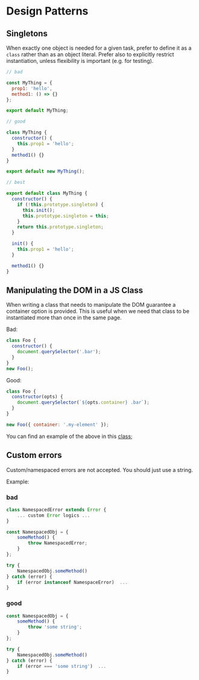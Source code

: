 # Design Patterns

## Singletons

When exactly one object is needed for a given task, prefer to define it as a
`class` rather than as an object literal. Prefer also to explicitly restrict
instantiation, unless flexibility is important (e.g. for testing).

```javascript
// bad

const MyThing = {
  prop1: 'hello',
  method1: () => {}
};

export default MyThing;

// good

class MyThing {
  constructor() {
    this.prop1 = 'hello';
  }
  method1() {}
}

export default new MyThing();

// best

export default class MyThing {
  constructor() {
    if (!this.prototype.singleton) {
      this.init();
      this.prototype.singleton = this;
    }
    return this.prototype.singleton;
  }

  init() {
    this.prop1 = 'hello';
  }

  method1() {}
}

```

## Manipulating the DOM in a JS Class

When writing a class that needs to manipulate the DOM guarantee a container option is provided.
This is useful when we need that class to be instantiated more than once in the same page.

Bad:
```javascript
class Foo {
  constructor() {
    document.querySelector('.bar');
  }
}
new Foo();
```

Good:
```javascript
class Foo {
  constructor(opts) {
    document.querySelector(`${opts.container} .bar`);
  }
}

new Foo({ container: '.my-element' });
```
You can find an example of the above in this [class][container-class-example];


[container-class-example]: https://gitlab.com/gitlab-org/gitlab-ce/blob/master/app/assets/javascripts/mini_pipeline_graph_dropdown.js

## Custom errors

Custom/namespaced errors are not accepted. You should just use a string.

Example:

### bad
```js
class NamespacedError extends Error {
    ... custom Error logics ...
}

const NamespacedObj = {
    someMethod() {
        throw NamespacedError;
    }
};

try {
    NamespacedObj.someMethod()
} catch (error) {
    if (error instanceof NamespaceError)  ...
}
```

### good
```js
const NamespacedObj = {
    someMethod() {
        throw 'some string';
    }
};

try {
    NamespacedObj.someMethod()
} catch (error) {
    if (error === 'some string')  ...
}
```
